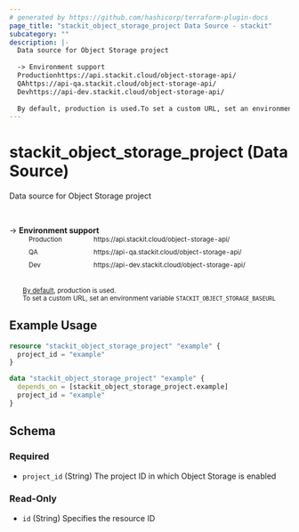 ```yaml
---
# generated by https://github.com/hashicorp/terraform-plugin-docs
page_title: "stackit_object_storage_project Data Source - stackit"
subcategory: ""
description: |-
  Data source for Object Storage project
  
  -> Environment support
  Productionhttps://api.stackit.cloud/object-storage-api/
  QAhttps://api-qa.stackit.cloud/object-storage-api/
  Devhttps://api-dev.stackit.cloud/object-storage-api/
  
  By default, production is used.To set a custom URL, set an environment variable STACKITOBJECTSTORAGE_BASEURL
---
```


# stackit_object_storage_project (Data Source)

Data source for Object Storage project

<br />

-> __Environment support__<br /><table style='border-collapse: separate; border-spacing: 5px; margin-top:-20px; margin-left: 24px; font-size: smaller;'>
<tr><td style='width: 100px; background: transparent; border: none;'>Production</td><td style='background: transparent; border: none;'>https://api.stackit.cloud/object-storage-api/</td></tr>
<tr><td style='background: transparent; border: none;'>QA</td><td style='background: transparent; border: none;'>https://api-qa.stackit.cloud/object-storage-api/</td></tr>
<tr><td style='background: transparent; border: none;'>Dev</td><td style='background: transparent; border: none;'>https://api-dev.stackit.cloud/object-storage-api/</td></tr>
</table><br />
<small style='margin-left: 24px; margin-top: -5px; display: inline-block;'><a href="https://registry.terraform.io/providers/SchwarzIT/stackit/latest/docs#environment">By default</a>, production is used.<br />To set a custom URL, set an environment variable <code>STACKIT_OBJECT_STORAGE_BASEURL</code></small>

## Example Usage

```terraform
resource "stackit_object_storage_project" "example" {
  project_id = "example"
}

data "stackit_object_storage_project" "example" {
  depends_on = [stackit_object_storage_project.example]
  project_id = "example"
}
```

<!-- schema generated by tfplugindocs -->
## Schema

### Required

- `project_id` (String) The project ID in which Object Storage is enabled

### Read-Only

- `id` (String) Specifies the resource ID


